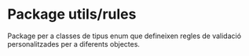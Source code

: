 # Package utils/rules
Package per a classes de tipus enum que defineixen regles de validació personalitzades per a diferents objectes.